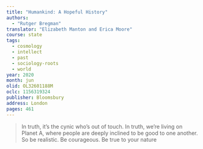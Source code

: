 ```yaml
---
title: "Humankind: A Hopeful History"
authors:
  - "Rutger Bregman"
translator: "Elizabeth Manton and Erica Moore"
course: state
tags:
  - cosmology
  - intellect
  - past
  - sociology-roots
  - world
year: 2020
month: jun
olid: OL32601188M
oclc: 1156319324
publisher: Bloomsbury
address: London
pages: 461
---
```


> In truth, it’s the cynic who’s out of touch. In truth, we’re living on Planet A, where people are deeply inclined to be good to one another. So be realistic. Be courageous. Be true to your nature
